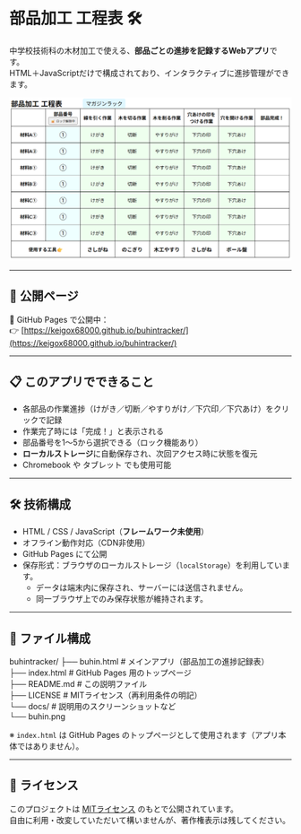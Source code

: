 # 部品加工 工程表 🛠️

中学校技術科の木材加工で使える、**部品ごとの進捗を記録するWebアプリ**です。  
HTML＋JavaScriptだけで構成されており、インタラクティブに進捗管理ができます。

![screenshot](docs/buhin.png) <!-- スクリーンショット画像は任意で配置 -->

---

## 🔗 公開ページ

📌 GitHub Pages で公開中：  
👉 [https://keigox68000.github.io/buhintracker/](https://keigox68000.github.io/buhintracker/)

---

## 📋 このアプリでできること

- 各部品の作業進捗（けがき／切断／やすりがけ／下穴印／下穴あけ）をクリックで記録
- 作業完了時には「完成！」と表示される
- 部品番号を1〜5から選択できる（ロック機能あり）
- **ローカルストレージ**に自動保存され、次回アクセス時に状態を復元
- Chromebook や タブレット でも使用可能

---

## 🛠️ 技術構成

- HTML / CSS / JavaScript（**フレームワーク未使用**）
- オフライン動作対応（CDN非使用）
- GitHub Pages にて公開
- 保存形式：ブラウザのローカルストレージ（`localStorage`）を利用しています。
  - データは端末内に保存され、サーバーには送信されません。
  - 同一ブラウザ上でのみ保存状態が維持されます。

---

## 📁 ファイル構成

buhintracker/
├── buhin.html              # メインアプリ（部品加工の進捗記録表）  
├── index.html              # GitHub Pages 用のトップページ  
├── README.md               # この説明ファイル  
├── LICENSE                 # MITライセンス（再利用条件の明記）  
└── docs/                   # 説明用のスクリーンショットなど  
    └── buhin.png  

※ `index.html` は GitHub Pages のトップページとして使用されます（アプリ本体ではありません）。

---

## 📄 ライセンス

このプロジェクトは [MITライセンス](LICENSE) のもとで公開されています。  
自由に利用・改変していただいて構いませんが、著作権表示は残してください。
